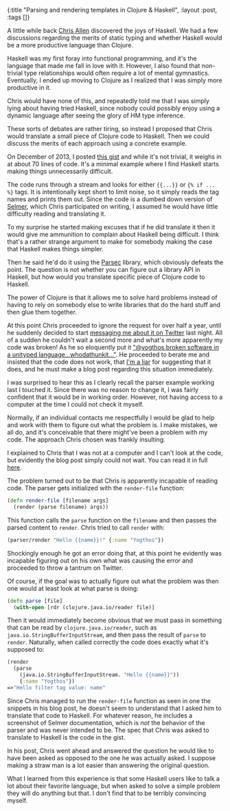 {:title "Parsing and rendering templates in Clojure & Haskell",
 :layout :post,
 :tags []}

A little while back [Chris Allen](https://github.com/bitemyapp) discovered the joys of Haskell. We had a few discussions regarding the merits of static typing and whether Haskell would be a more productive language than Clojure.

Haskell was my first foray into functional programming, and it's the language that made me fall in love with it. However, I also found that non-trivial type relationships would often require a lot of mental gymnastics. Eventually, I ended up moving to Clojure as I realized that I was simply more productive in it.

Chris would have none of this, and repeatedly told me that I was simply lying about having tried Haskell, since nobody could possibly enjoy using a dynamic language after seeing the glory of HM type inference.

These sorts of debates are rather tiring, so instead I proposed that Chris would translate a small piece of Clojure code to Haskell. Then we could discuss the merits of each approach using a concrete example.

On December of 2013, I posted [this gist](https://gist.github.com/yogthos/8025281) and while it's not trivial, it weighs in at about 70 lines of code. It's a minimal example where I find Haskell starts making things unnecessarily difficult.

The code runs through a stream and looks for either `{{...}}` or `{% if ... %}` tags. It is intentionally kept short to limit noise, so it simply reads the tag names and prints them out. Since the code is a dumbed down version of [Selmer](https://github.com/yogthos/Selmer), which Chris participated on writing, I assumed he would have little difficulty reading and translating it.

To my surprise he started making excuses that if he did translate it then it would give me ammunition to complain about Haskell being difficult. I think that's a rather strange argument to make for somebody making the case that Haskell makes things simpler.

Then he said he'd do it using the [Parsec](http://www.haskell.org/haskellwiki/Parsec) library, which obviously defeats the point. The question is not whether you can figure out a library API in Haskell, but how would you translate specific piece of Clojure code to Haskell.

The power of Clojure is that it allows me to solve hard problems instead of having to rely on somebody else to write libraries that do the hard stuff and then glue them together.

At this point Chris proceeded to ignore the request for over half a year, until he suddenly decided to start [messaging me about it on Twitter](https://twitter.com/bitemyapp/status/517829996975370240) last night. All of a sudden he couldn't wait a second more and what's more apparently my code was broken! As he so eloquently put it ["@yogthos broken software in a unityped language...whodathunkit..."](https://twitter.com/bitemyapp/status/517830192509624320). He proceeded to berate me and insisted that the code does not work, that [I'm a liar](https://twitter.com/bitemyapp/status/517833301801721856) for suggesting that it does, and he must make a blog post regarding this situation immediately.

I was surprised to hear this as I clearly recall the parser example working last I touched it. Since there was no reason to change it, I was fairly confident that it would be in working order. However, not having access to a computer at the time I could not check it myself.

Normally, if an individual contacts me respectfully I would be glad to help and work with them to figure out what the problem is. I make mistakes, we all do, and it's conceivable that there might've been a problem with my code. The approach Chris chosen was frankly insulting.

I explained to Chris that I was not at a computer and I can't look at the code, but evidently the blog post simply could not wait. You can read it in full [here](http://bitemyapp.com/posts/2014-10-02-parsing-and-rendering-templates-in-haskell.html).

The problem turned out to be that Chris is apparently incapable of reading code. The parser gets initialized with the `render-file` function:

```clojure
(defn render-file [filename args]
  (render (parse filename) args))
```

This function calls the `parse` function on the `filename` and then passes the parsed content to `render`. Chris tried to call `render` with:

```clojure
(parser/render "Hello {{name}}!" {:name "Yogthos"})
```

Shockingly enough he got an error doing that, at this point he evidently was incapable figuring out on his own what was causing the error and proceeded to throw a tantrum on Twitter.

Of course, if the goal was to actually figure out what the problem was then one would at least look at what parse is doing:

```clojure
(defn parse [file]
  (with-open [rdr (clojure.java.io/reader file)]
```

Then it would immediately become obvious that we must pass in something that can be read by `clojure.java.io/reader`, such as `java.io.StringBufferInputStream`, and then pass the result of `parse` to `render`. Naturally, when called correctly the code does exactly what it's supposed to:

```clojure
(render
  (parse
    (java.io.StringBufferInputStream. "Hello {{name}}"))
    {:name "Yogthos"})
=>"Hello filter tag value: name"
```

Since Chris managed to run the `render-file` function as seen in one the snippets in his blog post, he doesn't seem to understand that I asked him to translate that code to Haskell. For whatever reason, he includes a screenshot of Selmer documentation, which is *not* the behavior of the parser and was never intended to be. The spec that Chris was asked to translate to Haskell is the code in the gist.

In his post, Chris went ahead and answered the question he would like to have been asked as opposed to the one he was actually asked. I suppose making a straw man is a lot easier than answering the original question.

What I learned from this experience is that some Haskell users like to talk a lot about their favorite language, but when asked to solve a simple problem they will do anything but that. I don't find that to be terribly convincing myself.
